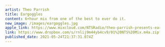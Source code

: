 ```yaml
---
artist: Theo Parrish
title: Eargoggles
content: 6+hour mix from one of the best to ever do it.
new_image: /images/eargoggles.jpg
apple_link: https://www.mixcloud.com/NTSRadio/theo-parrish-presents-eargoggles-6-hour-mix-nts-10-22nd-april-2021/
link: https://www.dropbox.com/s/rnlij9m44yb4cv9/01%20NTS%20Mix.m4a.zip?dl=1
published_date: 2021-05-24T21:37:31.074Z
---
```

